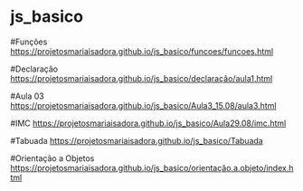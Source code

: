 # js_basico

#Funções https://projetosmariaisadora.github.io/js_basico/funcoes/funcoes.html

#Declaração https://projetosmariaisadora.github.io/js_basico/declaração/aula1.html

#Aula 03 https://projetosmariaisadora.github.io/js_basico/Aula3_15.08/aula3.html

#IMC https://projetosmariaisadora.github.io/js_basico/Aula29.08/imc.html

#Tabuada https://projetosmariaisadora.github.io/js_basico/Tabuada

#Orientação a Objetos https://projetosmariaisadora.github.io/js_basico/orientação.a.objeto/index.html

